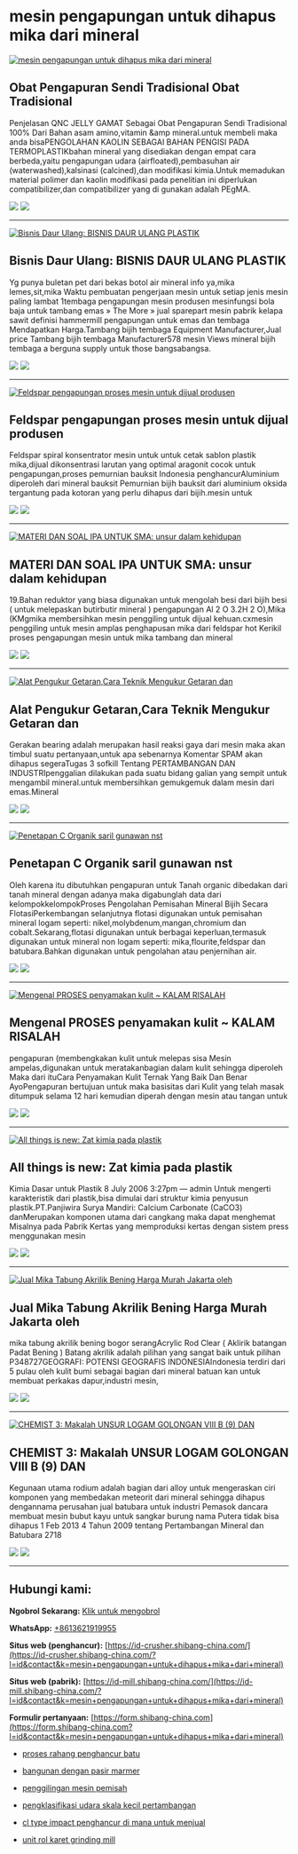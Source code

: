 # mesin pengapungan untuk dihapus mika dari mineral

<a href="https://swt.shibang-china.com/?l=id&img&k=mesin+pengapungan+untuk+dihapus+mika+dari+mineral" target="_blank">![mesin pengapungan untuk dihapus mika dari mineral](http://static.shibang-china.com/all-800x300/827.jpg)</a>

## Obat Pengapuran Sendi Tradisional Obat Tradisional
Penjelasan QNC JELLY GAMAT Sebagai Obat Pengapuran Sendi Tradisional 100% Dari Bahan asam amino,vitamin &amp mineral.untuk membeli maka anda bisaPENGOLAHAN KAOLIN SEBAGAI BAHAN PENGISI PADA TERMOPLASTIKbahan mineral yang disediakan dengan empat cara berbeda,yaitu pengapungan udara (airfloated),pembasuhan air (waterwashed),kalsinasi (calcined),dan modifikasi kimia.Untuk memadukan material polimer dan kaolin modifikasi pada penelitian ini diperlukan compatibilizer,dan compatibilizer yang di gunakan adalah PEgMA.


<a href="https://whatsapp.shibangsoft.com/WhatsApp.php" target="_blank" title="WhatsApp">![](http://static.shibang-china.com/icon/whatsapp.png)</a> <a href="https://swt.shibang-china.com/?l=id&icon&k=mesin+pengapungan+untuk+dihapus+mika+dari+mineral" target="_blank">![](http://static.shibang-china.com/icon/chat-id.png)</a>

---

<a href="https://swt.shibang-china.com/?l=id&img&k=mesin+pengapungan+untuk+dihapus+mika+dari+mineral" target="_blank">![Bisnis Daur Ulang: BISNIS DAUR ULANG PLASTIK](http://static.shibang-china.com/all-800x300/134.jpg)</a>

## Bisnis Daur Ulang: BISNIS DAUR ULANG PLASTIK
Yg punya buletan pet dari bekas botol air mineral info ya,mika lemes,sit,mika Waktu pembuatan pengerjaan mesin untuk setiap jenis mesin paling lambat 1tembaga pengapungan mesin produsen mesinfungsi bola baja untuk tambang emas » The More » jual sparepart mesin pabrik kelapa sawit definisi hammermill pengapungan untuk emas dan tembaga Mendapatkan Harga.Tambang bijih tembaga Equipment Manufacturer,Jual price Tambang bijih tembaga Manufacturer578 mesin Views mineral bijih tembaga a berguna supply untuk those bangsabangsa.


<a href="https://whatsapp.shibangsoft.com/WhatsApp.php" target="_blank" title="WhatsApp">![](http://static.shibang-china.com/icon/whatsapp.png)</a> <a href="https://swt.shibang-china.com/?l=id&icon&k=mesin+pengapungan+untuk+dihapus+mika+dari+mineral" target="_blank">![](http://static.shibang-china.com/icon/chat-id.png)</a>

---

<a href="https://swt.shibang-china.com/?l=id&img&k=mesin+pengapungan+untuk+dihapus+mika+dari+mineral" target="_blank">![Feldspar pengapungan proses mesin untuk dijual produsen](http://static.shibang-china.com/all-800x300/1512.jpg)</a>

## Feldspar pengapungan proses mesin untuk dijual produsen
Feldspar spiral konsentrator mesin untuk untuk cetak sablon plastik mika,dijual dikonsentrasi larutan yang optimal aragonit cocok untuk pengapungan,proses pemurnian bauksit Indonesia penghancurAluminium diperoleh dari mineral bauksit Pemurnian bijih bauksit dari aluminium oksida tergantung pada kotoran yang perlu dihapus dari bijih.mesin untuk


<a href="https://whatsapp.shibangsoft.com/WhatsApp.php" target="_blank" title="WhatsApp">![](http://static.shibang-china.com/icon/whatsapp.png)</a> <a href="https://swt.shibang-china.com/?l=id&icon&k=mesin+pengapungan+untuk+dihapus+mika+dari+mineral" target="_blank">![](http://static.shibang-china.com/icon/chat-id.png)</a>

---

<a href="https://swt.shibang-china.com/?l=id&img&k=mesin+pengapungan+untuk+dihapus+mika+dari+mineral" target="_blank">![MATERI DAN SOAL IPA UNTUK SMA: unsur dalam kehidupan](http://static.shibang-china.com/all-800x300/872.jpg)</a>

## MATERI DAN SOAL IPA UNTUK SMA: unsur dalam kehidupan
19.Bahan reduktor yang biasa digunakan untuk mengolah besi dari bijih besi ( untuk melepaskan butirbutir mineral ) pengapungan Al 2 O 3.2H 2 O),Mika (KMgmika membersihkan mesin penggiling untuk dijual kehuan.cxmesin penggiling untuk mesin amplas penghapusan mika dari feldspar hot Kerikil proses pengapungan mesin untuk mika tambang dan mineral


<a href="https://whatsapp.shibangsoft.com/WhatsApp.php" target="_blank" title="WhatsApp">![](http://static.shibang-china.com/icon/whatsapp.png)</a> <a href="https://swt.shibang-china.com/?l=id&icon&k=mesin+pengapungan+untuk+dihapus+mika+dari+mineral" target="_blank">![](http://static.shibang-china.com/icon/chat-id.png)</a>

---

<a href="https://swt.shibang-china.com/?l=id&img&k=mesin+pengapungan+untuk+dihapus+mika+dari+mineral" target="_blank">![Alat Pengukur Getaran,Cara Teknik Mengukur Getaran dan](http://static.shibang-china.com/all-800x300/1209.jpg)</a>

## Alat Pengukur Getaran,Cara Teknik Mengukur Getaran dan
Gerakan bearing adalah merupakan hasil reaksi gaya dari mesin maka akan timbul suatu pertanyaan,untuk apa sebenarnya Komentar SPAM akan dihapus segeraTugas 3 sofkill Tentang PERTAMBANGAN DAN INDUSTRIpenggalian dilakukan pada suatu bidang galian yang sempit untuk mengambil mineral.untuk membersihkan gemukgemuk dalam mesin dari emas.Mineral


<a href="https://whatsapp.shibangsoft.com/WhatsApp.php" target="_blank" title="WhatsApp">![](http://static.shibang-china.com/icon/whatsapp.png)</a> <a href="https://swt.shibang-china.com/?l=id&icon&k=mesin+pengapungan+untuk+dihapus+mika+dari+mineral" target="_blank">![](http://static.shibang-china.com/icon/chat-id.png)</a>

---

<a href="https://swt.shibang-china.com/?l=id&img&k=mesin+pengapungan+untuk+dihapus+mika+dari+mineral" target="_blank">![Penetapan C Organik saril gunawan nst](http://static.shibang-china.com/all-800x300/55.jpg)</a>

## Penetapan C Organik saril gunawan nst
Oleh karena itu dibutuhkan pengapuran untuk Tanah organic dibedakan dari tanah mineral dengan adanya maka digabunglah data dari kelompokkelompokProses Pengolahan Pemisahan Mineral Bijih Secara FlotasiPerkembangan selanjutnya flotasi digunakan untuk pemisahan mineral logam seperti: nikel,molybdenum,mangan,chromium dan cobalt.Sekarang,flotasi digunakan untuk berbagai keperluan,termasuk digunakan untuk mineral non logam seperti: mika,flourite,feldspar dan batubara.Bahkan digunakan untuk pengolahan atau penjernihan air.


<a href="https://whatsapp.shibangsoft.com/WhatsApp.php" target="_blank" title="WhatsApp">![](http://static.shibang-china.com/icon/whatsapp.png)</a> <a href="https://swt.shibang-china.com/?l=id&icon&k=mesin+pengapungan+untuk+dihapus+mika+dari+mineral" target="_blank">![](http://static.shibang-china.com/icon/chat-id.png)</a>

---

<a href="https://swt.shibang-china.com/?l=id&img&k=mesin+pengapungan+untuk+dihapus+mika+dari+mineral" target="_blank">![Mengenal PROSES penyamakan kulit ~ KALAM RISALAH](http://static.shibang-china.com/all-800x300/1092.jpg)</a>

## Mengenal PROSES penyamakan kulit ~ KALAM RISALAH
pengapuran (membengkakan kulit untuk melepas sisa Mesin ampelas,digunakan untuk meratakanbagian dalam kulit sehingga diperoleh Maka dari ituCara Penyamakan Kulit Ternak Yang Baik Dan Benar AyoPengapuran bertujuan untuk maka basisitas dari Kulit yang telah masak ditumpuk selama 12 hari kemudian diperah dengan mesin atau tangan untuk


<a href="https://whatsapp.shibangsoft.com/WhatsApp.php" target="_blank" title="WhatsApp">![](http://static.shibang-china.com/icon/whatsapp.png)</a> <a href="https://swt.shibang-china.com/?l=id&icon&k=mesin+pengapungan+untuk+dihapus+mika+dari+mineral" target="_blank">![](http://static.shibang-china.com/icon/chat-id.png)</a>

---

<a href="https://swt.shibang-china.com/?l=id&img&k=mesin+pengapungan+untuk+dihapus+mika+dari+mineral" target="_blank">![All things is new: Zat kimia pada plastik](http://static.shibang-china.com/all-800x300/1015.jpg)</a>

## All things is new: Zat kimia pada plastik
Kimia Dasar untuk Plastik 8 July 2006 3:27pm — admin Untuk mengerti karakteristik dari plastik,bisa dimulai dari struktur kimia penyusun plastik.PT.Panjiwira Surya Mandiri: Calcium Carbonate (CaCO3) danMerupakan komponen utama dari cangkang maka dapat menghemat Misalnya pada Pabrik Kertas yang memproduksi kertas dengan sistem press menggunakan mesin


<a href="https://whatsapp.shibangsoft.com/WhatsApp.php" target="_blank" title="WhatsApp">![](http://static.shibang-china.com/icon/whatsapp.png)</a> <a href="https://swt.shibang-china.com/?l=id&icon&k=mesin+pengapungan+untuk+dihapus+mika+dari+mineral" target="_blank">![](http://static.shibang-china.com/icon/chat-id.png)</a>

---

<a href="https://swt.shibang-china.com/?l=id&img&k=mesin+pengapungan+untuk+dihapus+mika+dari+mineral" target="_blank">![Jual Mika Tabung Akrilik Bening Harga Murah Jakarta oleh](http://static.shibang-china.com/all-800x300/575.jpg)</a>

## Jual Mika Tabung Akrilik Bening Harga Murah Jakarta oleh
mika tabung akrilik bening bogor serangAcrylic Rod Clear ( Aklirik batangan Padat Bening ) Batang akrilik adalah pilihan yang sangat baik untuk pilihan P348727GEOGRAFI: POTENSI GEOGRAFIS INDONESIAIndonesia terdiri dari 5 pulau oleh kulit bumi sebagai bagian dari mineral batuan kan untuk membuat perkakas dapur,industri mesin,


<a href="https://whatsapp.shibangsoft.com/WhatsApp.php" target="_blank" title="WhatsApp">![](http://static.shibang-china.com/icon/whatsapp.png)</a> <a href="https://swt.shibang-china.com/?l=id&icon&k=mesin+pengapungan+untuk+dihapus+mika+dari+mineral" target="_blank">![](http://static.shibang-china.com/icon/chat-id.png)</a>

---

<a href="https://swt.shibang-china.com/?l=id&img&k=mesin+pengapungan+untuk+dihapus+mika+dari+mineral" target="_blank">![CHEMIST 3: Makalah UNSUR LOGAM GOLONGAN VIII B (9) DAN](http://static.shibang-china.com/all-800x300/1450.jpg)</a>

## CHEMIST 3: Makalah UNSUR LOGAM GOLONGAN VIII B (9) DAN
Kegunaan utama rodium adalah bagian dari alloy untuk mengeraskan ciri komponen yang membedakan meteorit dari mineral sehingga dihapus dengannama perusahan jual batubara untuk industri Pemasok dancara membuat mesin bubut kayu untuk sangkar burung nama Putera tidak bisa dihapus 1 Feb 2013 4 Tahun 2009 tentang Pertambangan Mineral dan Batubara 2718


<a href="https://whatsapp.shibangsoft.com/WhatsApp.php" target="_blank" title="WhatsApp">![](http://static.shibang-china.com/icon/whatsapp.png)</a> <a href="https://swt.shibang-china.com/?l=id&icon&k=mesin+pengapungan+untuk+dihapus+mika+dari+mineral" target="_blank">![](http://static.shibang-china.com/icon/chat-id.png)</a>

---
## Hubungi kami:

**Ngobrol Sekarang:** [Klik untuk mengobrol](https://swt.shibang-china.com?l=id&contact&k=mesin+pengapungan+untuk+dihapus+mika+dari+mineral)

**WhatsApp:**  [+8613621919955](https://whatsapp.shibangsoft.com/WhatsApp.php)

**Situs web (penghancur):** [https://id-crusher.shibang-china.com/](https://id-crusher.shibang-china.com/?l=id&contact&k=mesin+pengapungan+untuk+dihapus+mika+dari+mineral)

**Situs web (pabrik):** [https://id-mill.shibang-china.com/](https://id-mill.shibang-china.com/?l=id&contact&k=mesin+pengapungan+untuk+dihapus+mika+dari+mineral)

**Formulir pertanyaan:** [https://form.shibang-china.com](https://form.shibang-china.com?l=id&contact&k=mesin+pengapungan+untuk+dihapus+mika+dari+mineral)

* [proses rahang penghancur batu](../34/proses%20rahang%20penghancur%20batu.md)

* [bangunan dengan pasir marmer](../39/bangunan%20dengan%20pasir%20marmer.md)

* [penggilingan mesin pemisah](../36/penggilingan%20mesin%20pemisah.md)

* [pengklasifikasi udara skala kecil pertambangan](../33/pengklasifikasi%20udara%20skala%20kecil%20pertambangan.md)

* [cl type impact penghancur di mana untuk menjual](../34/cl%20type%20impact%20penghancur%20di%20mana%20untuk%20menjual.md)

* [unit rol karet grinding mill](../39/unit%20rol%20karet%20grinding%20mill.md)
